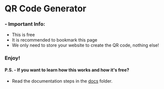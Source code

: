 # QR Code Generator
### - Important Info:
- This is free
- It is recommended to bookmark this page
- We only need to store your website to create the QR code, nothing else!

### Enjoy!

#### P.S. - If you want to learn how this works and how it's free?
- Read the documentation steps in the [docs](https://github.com/robert-z-lehr/QR-Code-Generator/tree/main/docs) folder.
